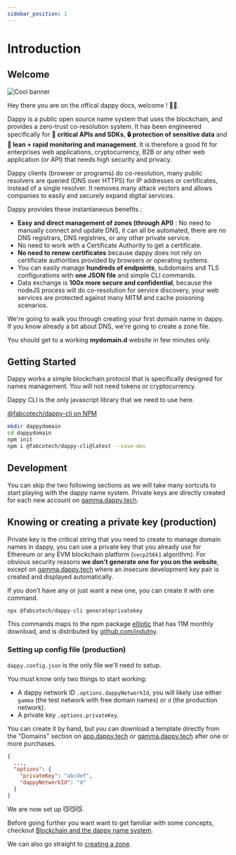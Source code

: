 ```yaml
---
sidebar_position: 1
---
```


# Introduction

## Welcome

![Cool banner](/img/banner.jpg)

Hey there you are on the offical dappy docs, welcome ! 🚀😉.

Dappy is a public open source name system that uses the blockchain, and provides a zero-trust co-resolution system. It has been engineered specifically for **🏢 critical APIs and SDKs**, **🔒 protection of sensitive data** and **🚤 lean + rapid monitoring and management**. It is therefore a good fit for enterprises web applications, cryptocurrency, B2B or any other web application (or API) that needs high security and privacy.

Dappy clients (browser or programs) do co-resolution, many public resolvers are queried (DNS over HTTPS) for IP addresses or certificates, instead of a single resolver. It removes many attack vectors and allows companies to easily and securely expand digital services.

Dappy provides these instantaneous benefits :
- **Easy and direct management of zones (through API)** : No need to manually connect and update DNS, it can all be automated, there are no DNS registrars, DNS registries, or any other private service.
- No need to work with a Certificate Authority to get a certificate.
- **No need to renew certificates** because dappy does not rely on certificate authorities provided by browsers or operating systems.
- You can easily manage **hundreds of endpoints**, subdomains and TLS configurations with **one JSON file** and simple CLI commands.
- Data exchange is **100x more secure and confidential**, because the nodeJS process will do co-resolution for service discovery, your web services are protected against many MITM and cache poisoning scenarios.

We're going to walk you through creating your first domain name in dappy. If you know already a bit about DNS, we're going to create a zone file.

You should get to a working **mydomain.d** website in few minutes only.

## Getting Started

Dappy works a simple blockchain protocol that is specifically designed for names management. You will not need tokens or cryptocurrency.

Dappy CLI is the only javascript library that we need to use here.

[@fabcotech/dappy-cli on NPM](https://www.npmjs.com/package/@fabcotech/dappy-cli)

```bash
mkdir dappydomain
cd dappydomain
npm init
npm i @fabcotech/dappy-cli@latest --save-dev
```

## Development

You can skip the two following sections as we will take many sortcuts to start playing with the dappy name system. Private keys are directly created for each new account on [gamma.dappy.tech](https://gamma.dappy.tech).

## Knowing or creating a private key (production)

Private key is the critical string that you need to create to manage domain names in dappy, you can use a private key that you already use for Ethereum or any EVM blockchain platform (`secp256k1` algorithm). For obvious security reasons **we don't generate one for you on the website**, except on [gamma.dappy.tech](https://gamma.dappy.tech) where an insecure development key pair is created and displayed automatically.

If you don't have any or just want a new one, you can create it with one command. 

```sh
npx @fabcotech/dappy-cli generateprivatekey
```

This commands maps to the npm package [elliptic](https://www.npmjs.com/package/elliptic) that has 11M monthly download, and is distributed by [github.com/indutny](https://github.com/indutny).

### Setting up config file (production)

`dappy.config.json` is the only file we'll need to setup. 

You must know only two things to start working:
- A dappy network ID `.options.dappyNetworkId`, you will likely use either `gamma` (the test network with free domain names) or `d` (the production network).
- A private key `.options.privateKey`.

You can create it by hand, but you can download a template directly from the "Domains" section on [app.dappy.tech](https://app.dappy.tech/) or [gamma.dappy.tech](https://gamma.dappy.tech/) after one or more purchases.

```json title="dappy.config.json"
{
  ...,
  "options": {
    "privateKey": "abcdef",
    "dappyNetworkId": "d"
  }
}
```

We are now set up 😼😼😼. 

Before going further you want want to get familiar with some concepts, checkout [Blockchain and the dappy name system](blockchain_and_the_dappy_name_system.md).

We can also go straight to [creating a zone](create_a_zone.md).

